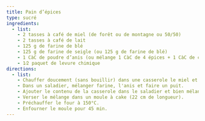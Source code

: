 ```yaml
---
title: Pain d’épices
type: sucré
ingredients:
  - list:
    - 2 tasses à café de miel (de forêt ou de montagne ou 50/50)
    - 2 tasses à café de lait
    - 125 g de farine de blé
    - 125 g de farine de seigle (ou 125 g de farine de blé)
    - 1 CàC de poudre d’anis (ou mélange 1 CàC de 4 épices + 1 CàC de cannelle en poudre)
    - 1⁄2 paquet de levure chimique
directions:
  - list:
    - Chauffer doucement (sans bouillir) dans une casserole le miel et le lait.
    - Dans un saladier, mélanger farine, l'anis et faire un puit.
    - Ajouter le contenu de la casserole dans le saladier et bien mélanger.
    - Verser le mélange dans un moule à cake (22 cm de longueur).
    - Préchauffer le four à 150°C.
    - Enfourner le moule pour 45 min.
---
```

